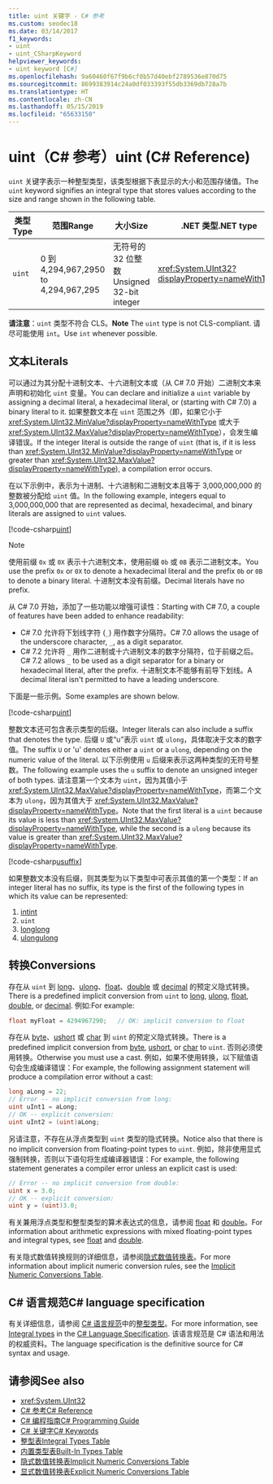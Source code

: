 ```yaml
---
title: uint 关键字 - C# 参考
ms.custom: seodec18
ms.date: 03/14/2017
f1_keywords:
- uint
- uint_CSharpKeyword
helpviewer_keywords:
- uint keyword [C#]
ms.openlocfilehash: 9a60460f67f9b6cf0b57d40ebf2789536e870d75
ms.sourcegitcommit: 8699383914c24a0df033393f55db3369db728a7b
ms.translationtype: HT
ms.contentlocale: zh-CN
ms.lasthandoff: 05/15/2019
ms.locfileid: "65633150"
---
```

# <a name="uint-c-reference"></a><span data-ttu-id="15c25-102">uint（C# 参考）</span><span class="sxs-lookup"><span data-stu-id="15c25-102">uint (C# Reference)</span></span>

<span data-ttu-id="15c25-103">`uint` 关键字表示一种整型类型，该类型根据下表显示的大小和范围存储值。</span><span class="sxs-lookup"><span data-stu-id="15c25-103">The `uint` keyword signifies an integral type that stores values according to the size and range shown in the following table.</span></span>

|<span data-ttu-id="15c25-104">类型</span><span class="sxs-lookup"><span data-stu-id="15c25-104">Type</span></span>|<span data-ttu-id="15c25-105">范围</span><span class="sxs-lookup"><span data-stu-id="15c25-105">Range</span></span>|<span data-ttu-id="15c25-106">大小</span><span class="sxs-lookup"><span data-stu-id="15c25-106">Size</span></span>|<span data-ttu-id="15c25-107">.NET 类型</span><span class="sxs-lookup"><span data-stu-id="15c25-107">.NET type</span></span>|
|----------|-----------|----------|-------------------------|
|`uint`|<span data-ttu-id="15c25-108">0 到 4,294,967,295</span><span class="sxs-lookup"><span data-stu-id="15c25-108">0 to 4,294,967,295</span></span>|<span data-ttu-id="15c25-109">无符号的 32 位整数</span><span class="sxs-lookup"><span data-stu-id="15c25-109">Unsigned 32-bit integer</span></span>|<xref:System.UInt32?displayProperty=nameWithType>|

<span data-ttu-id="15c25-110">**请注意**：`uint` 类型不符合 CLS。</span><span class="sxs-lookup"><span data-stu-id="15c25-110">**Note** The `uint` type is not CLS-compliant.</span></span> <span data-ttu-id="15c25-111">请尽可能使用 `int`。</span><span class="sxs-lookup"><span data-stu-id="15c25-111">Use `int` whenever possible.</span></span>

## <a name="literals"></a><span data-ttu-id="15c25-112">文本</span><span class="sxs-lookup"><span data-stu-id="15c25-112">Literals</span></span>

<span data-ttu-id="15c25-113">可以通过为其分配十进制文本、十六进制文本或（从 C# 7.0 开始）二进制文本来声明和初始化 `uint` 变量。</span><span class="sxs-lookup"><span data-stu-id="15c25-113">You can declare and initialize a `uint` variable by assigning a decimal literal, a hexadecimal literal, or (starting with C# 7.0) a binary literal to it.</span></span> <span data-ttu-id="15c25-114">如果整数文本在 `uint` 范围之外（即，如果它小于 <xref:System.UInt32.MinValue?displayProperty=nameWithType> 或大于 <xref:System.UInt32.MaxValue?displayProperty=nameWithType>），会发生编译错误。</span><span class="sxs-lookup"><span data-stu-id="15c25-114">If the integer literal is outside the range of `uint` (that is, if it is less than <xref:System.UInt32.MinValue?displayProperty=nameWithType> or greater than <xref:System.UInt32.MaxValue?displayProperty=nameWithType>), a compilation error occurs.</span></span>

<span data-ttu-id="15c25-115">在以下示例中，表示为十进制、十六进制和二进制文本且等于 3,000,000,000 的整数被分配给 `uint` 值。</span><span class="sxs-lookup"><span data-stu-id="15c25-115">In the following example, integers equal to 3,000,000,000 that are represented as decimal, hexadecimal, and binary literals are assigned to `uint` values.</span></span>

[!code-csharp[uint](~/samples/snippets/csharp/language-reference/keywords/numeric-literals.cs#UInt)]

> [!NOTE]
> <span data-ttu-id="15c25-116">使用前缀 `0x` 或 `0X` 表示十六进制文本，使用前缀 `0b` 或 `0B` 表示二进制文本。</span><span class="sxs-lookup"><span data-stu-id="15c25-116">You use the prefix `0x` or `0X` to denote a hexadecimal literal and the prefix `0b` or `0B` to denote a binary literal.</span></span> <span data-ttu-id="15c25-117">十进制文本没有前缀。</span><span class="sxs-lookup"><span data-stu-id="15c25-117">Decimal literals have no prefix.</span></span>

<span data-ttu-id="15c25-118">从 C# 7.0 开始，添加了一些功能以增强可读性：</span><span class="sxs-lookup"><span data-stu-id="15c25-118">Starting with C# 7.0, a couple of features have been added to enhance readability:</span></span>

- <span data-ttu-id="15c25-119">C# 7.0 允许将下划线字符 (`_`) 用作数字分隔符。</span><span class="sxs-lookup"><span data-stu-id="15c25-119">C# 7.0 allows the usage of the underscore character, `_`, as a digit separator.</span></span>
- <span data-ttu-id="15c25-120">C# 7.2 允许将 `_` 用作二进制或十六进制文本的数字分隔符，位于前缀之后。</span><span class="sxs-lookup"><span data-stu-id="15c25-120">C# 7.2 allows `_` to be used as a digit separator for a binary or hexadecimal literal, after the prefix.</span></span> <span data-ttu-id="15c25-121">十进制文本不能够有前导下划线。</span><span class="sxs-lookup"><span data-stu-id="15c25-121">A decimal literal isn't permitted to have a leading underscore.</span></span>

<span data-ttu-id="15c25-122">下面是一些示例。</span><span class="sxs-lookup"><span data-stu-id="15c25-122">Some examples are shown below.</span></span>

[!code-csharp[uint](~/samples/snippets/csharp/language-reference/keywords/numeric-literals.cs#UIntS)]

<span data-ttu-id="15c25-123">整数文本还可包含表示类型的后缀。</span><span class="sxs-lookup"><span data-stu-id="15c25-123">Integer literals can also include a suffix that denotes the type.</span></span> <span data-ttu-id="15c25-124">后缀 `U` 或“u”表示 `uint` 或 `ulong`，具体取决于文本的数字值。</span><span class="sxs-lookup"><span data-stu-id="15c25-124">The suffix `U` or 'u' denotes either a `uint` or a `ulong`, depending on the numeric value of the literal.</span></span> <span data-ttu-id="15c25-125">以下示例使用 `u` 后缀来表示这两种类型的无符号整数。</span><span class="sxs-lookup"><span data-stu-id="15c25-125">The following example uses the `u` suffix to denote an unsigned integer of both types.</span></span> <span data-ttu-id="15c25-126">请注意第一个文本为 `uint`，因为其值小于 <xref:System.UInt32.MaxValue?displayProperty=nameWithType>，而第二个文本为 `ulong`，因为其值大于 <xref:System.UInt32.MaxValue?displayProperty=nameWithType>。</span><span class="sxs-lookup"><span data-stu-id="15c25-126">Note that the first literal is a `uint` because its value is less than <xref:System.UInt32.MaxValue?displayProperty=nameWithType>, while the second is a `ulong` because its value is greater than <xref:System.UInt32.MaxValue?displayProperty=nameWithType>.</span></span>

[!code-csharp[usuffix](~/samples/snippets/csharp/language-reference/keywords/numeric-suffixes.cs#1)]

<span data-ttu-id="15c25-127">如果整数文本没有后缀，则其类型为以下类型中可表示其值的第一个类型：</span><span class="sxs-lookup"><span data-stu-id="15c25-127">If an integer literal has no suffix, its type is the first of the following types in which its value can be represented:</span></span>

1. [<span data-ttu-id="15c25-128">int</span><span class="sxs-lookup"><span data-stu-id="15c25-128">int</span></span>](int.md)
2. `uint`
3. [<span data-ttu-id="15c25-129">long</span><span class="sxs-lookup"><span data-stu-id="15c25-129">long</span></span>](long.md)
4. [<span data-ttu-id="15c25-130">ulong</span><span class="sxs-lookup"><span data-stu-id="15c25-130">ulong</span></span>](ulong.md)

## <a name="conversions"></a><span data-ttu-id="15c25-131">转换</span><span class="sxs-lookup"><span data-stu-id="15c25-131">Conversions</span></span>

<span data-ttu-id="15c25-132">存在从 `uint` 到 [long](long.md)、[ulong](ulong.md)、[float](float.md)、[double](double.md) 或 [decimal](decimal.md) 的预定义隐式转换。</span><span class="sxs-lookup"><span data-stu-id="15c25-132">There is a predefined implicit conversion from `uint` to [long](long.md), [ulong](ulong.md), [float](float.md), [double](double.md), or [decimal](decimal.md).</span></span> <span data-ttu-id="15c25-133">例如:</span><span class="sxs-lookup"><span data-stu-id="15c25-133">For example:</span></span>

```csharp
float myFloat = 4294967290;   // OK: implicit conversion to float
```

<span data-ttu-id="15c25-134">存在从 [byte](byte.md)、[ushort](ushort.md) 或 [char](char.md) 到 `uint` 的预定义隐式转换。</span><span class="sxs-lookup"><span data-stu-id="15c25-134">There is a predefined implicit conversion from [byte](byte.md), [ushort](ushort.md), or [char](char.md) to `uint`.</span></span> <span data-ttu-id="15c25-135">否则必须使用转换。</span><span class="sxs-lookup"><span data-stu-id="15c25-135">Otherwise you must use a cast.</span></span> <span data-ttu-id="15c25-136">例如，如果不使用转换，以下赋值语句会生成编译错误：</span><span class="sxs-lookup"><span data-stu-id="15c25-136">For example, the following assignment statement will produce a compilation error without a cast:</span></span>

```csharp
long aLong = 22;
// Error -- no implicit conversion from long:
uint uInt1 = aLong;
// OK -- explicit conversion:
uint uInt2 = (uint)aLong;
```

<span data-ttu-id="15c25-137">另请注意，不存在从浮点类型到 `uint` 类型的隐式转换。</span><span class="sxs-lookup"><span data-stu-id="15c25-137">Notice also that there is no implicit conversion from floating-point types to `uint`.</span></span> <span data-ttu-id="15c25-138">例如，除非使用显式强制转换，否则以下语句将生成编译器错误：</span><span class="sxs-lookup"><span data-stu-id="15c25-138">For example, the following statement generates a compiler error unless an explicit cast is used:</span></span>

```csharp
// Error -- no implicit conversion from double:
uint x = 3.0;
// OK -- explicit conversion:
uint y = (uint)3.0;
```

<span data-ttu-id="15c25-139">有关兼用浮点类型和整型类型的算术表达式的信息，请参阅 [float](float.md) 和 [double](double.md)。</span><span class="sxs-lookup"><span data-stu-id="15c25-139">For information about arithmetic expressions with mixed floating-point types and integral types, see [float](float.md) and [double](double.md).</span></span>

<span data-ttu-id="15c25-140">有关隐式数值转换规则的详细信息，请参阅[隐式数值转换表](implicit-numeric-conversions-table.md)。</span><span class="sxs-lookup"><span data-stu-id="15c25-140">For more information about implicit numeric conversion rules, see the [Implicit Numeric Conversions Table](implicit-numeric-conversions-table.md).</span></span>

## <a name="c-language-specification"></a><span data-ttu-id="15c25-141">C# 语言规范</span><span class="sxs-lookup"><span data-stu-id="15c25-141">C# language specification</span></span>

<span data-ttu-id="15c25-142">有关详细信息，请参阅 [C# 语言规范](../language-specification/index.md)中的[整型类型](~/_csharplang/spec/types.md#integral-types)。</span><span class="sxs-lookup"><span data-stu-id="15c25-142">For more information, see [Integral types](~/_csharplang/spec/types.md#integral-types) in the [C# Language Specification](../language-specification/index.md).</span></span> <span data-ttu-id="15c25-143">该语言规范是 C# 语法和用法的权威资料。</span><span class="sxs-lookup"><span data-stu-id="15c25-143">The language specification is the definitive source for C# syntax and usage.</span></span>

## <a name="see-also"></a><span data-ttu-id="15c25-144">请参阅</span><span class="sxs-lookup"><span data-stu-id="15c25-144">See also</span></span>

- <xref:System.UInt32>
- [<span data-ttu-id="15c25-145">C# 参考</span><span class="sxs-lookup"><span data-stu-id="15c25-145">C# Reference</span></span>](../index.md)
- [<span data-ttu-id="15c25-146">C# 编程指南</span><span class="sxs-lookup"><span data-stu-id="15c25-146">C# Programming Guide</span></span>](../../programming-guide/index.md)
- [<span data-ttu-id="15c25-147">C# 关键字</span><span class="sxs-lookup"><span data-stu-id="15c25-147">C# Keywords</span></span>](index.md)
- [<span data-ttu-id="15c25-148">整型表</span><span class="sxs-lookup"><span data-stu-id="15c25-148">Integral Types Table</span></span>](integral-types-table.md)
- [<span data-ttu-id="15c25-149">内置类型表</span><span class="sxs-lookup"><span data-stu-id="15c25-149">Built-In Types Table</span></span>](built-in-types-table.md)
- [<span data-ttu-id="15c25-150">隐式数值转换表</span><span class="sxs-lookup"><span data-stu-id="15c25-150">Implicit Numeric Conversions Table</span></span>](implicit-numeric-conversions-table.md)
- [<span data-ttu-id="15c25-151">显式数值转换表</span><span class="sxs-lookup"><span data-stu-id="15c25-151">Explicit Numeric Conversions Table</span></span>](explicit-numeric-conversions-table.md)
